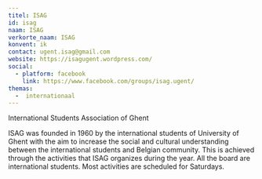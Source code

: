 ```yaml
---
titel: ISAG
id: isag
naam: ISAG
verkorte_naam: ISAG
konvent: ik
contact: ugent.isag@gmail.com
website: https://isagugent.wordpress.com/
social:
  - platform: facebook
    link: https://www.facebook.com/groups/isag.ugent/
themas:
  -  internationaal
---
```


International Students Association of Ghent

ISAG was founded in 1960 by the international students of University of Ghent with the aim to increase the social and cultural understanding between the international students and Belgian community. This is achieved through the activities that ISAG organizes during the year. All the board are international students. Most activities are scheduled for Saturdays.
